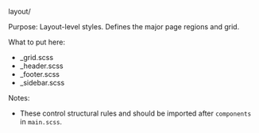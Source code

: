 layout/

Purpose: Layout-level styles. Defines the major page regions and grid.

What to put here:
- _grid.scss
- _header.scss
- _footer.scss
- _sidebar.scss

Notes:
- These control structural rules and should be imported after `components` in `main.scss`.
